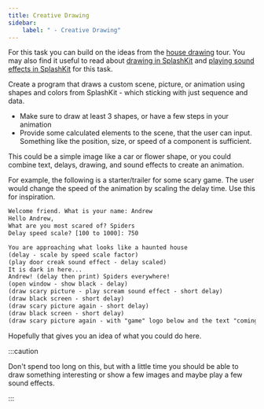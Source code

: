 ```yaml
---
title: Creative Drawing
sidebar:
    label: " - Creative Drawing"
---
```


For this task you can build on the ideas from the [house drawing](/book/part-1-instructions/1-sequence-and-data/1-tour/02-00-house-drawing) tour. You may also find it useful to read about [drawing in SplashKit](/book/part-1-instructions/1-sequence-and-data/2-trailside/11-2-graphics/#drawing-to-a-window) and [playing sound effects in SplashKit](/book/part-1-instructions/1-sequence-and-data/2-trailside/11-3-audio) for this task.

Create a program that draws a custom scene, picture, or animation using shapes and colors from SplashKit - which sticking with just sequence and data.

- Make sure to draw at least 3 shapes, or have a few steps in your animation
- Provide some calculated elements to the scene, that the user can input. Something like the position, size, or speed of a component is sufficient.

This could be a simple image like a car or flower shape, or you could combine text, delays, drawing, and sound effects to create an animation.

For example, the following is a starter/trailer for some scary game. The user would change the speed of the animation by scaling the delay time. Use this for inspiration.

```txt
Welcome friend. What is your name: Andrew
Hello Andrew,
What are you most scared of? Spiders
Delay speed scale? [100 to 1000]: 750

You are approaching what looks like a haunted house
(delay - scale by speed scale factor)
(play door creak sound effect - delay scaled)
It is dark in here...
Andrew! (delay then print) Spiders everywhere!
(open window - show black - delay)
(draw scary picture - play scream sound effect - short delay)
(draw black screen - short delay)
(draw scary picture again - short delay)
(draw black screen - short delay)
(draw scary picture again - with "game" logo below and the text "coming soon")
```

Hopefully that gives you an idea of what you could do here.

:::caution

Don't spend too long on this, but with a little time you should be able to draw something interesting or show a few images and maybe play a few sound effects.

:::
